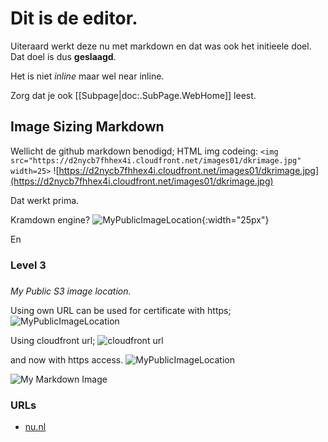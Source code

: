 # Dit is de editor.

Uiteraard werkt deze nu met markdown en dat was ook het initieele doel. Dat doel is dus **geslaagd**.

Het is niet _inline_ maar wel near inline.

Zorg dat je ook [[Subpage|doc:.SubPage.WebHome]] leest.

## Image Sizing Markdown

Wellicht de github markdown benodigd; HTML img codeing: `<img src="https://d2nycb7fhhex4i.cloudfront.net/images01/dkrimage.jpg" width=25>` ![https://d2nycb7fhhex4i.cloudfront.net/images01/dkrimage.jpg](https://d2nycb7fhhex4i.cloudfront.net/images01/dkrimage.jpg)

Dat werkt prima.

Kramdown engine? ![MyPublicImageLocation](https://storage001.public62818.s3-eu-west-1.amazonaws.com/images01/dkrimage.jpg){:width="25px"}

En

### Level 3

###  

_My Public S3 image location._

Using own URL can be used for certificate with https; ![MyPublicImageLocation](http://storage001.public62818.s3-eu-west-1.amazonaws.com/images01/dkrimage.jpg)

Using cloudfront url; ![cloudfront url](https://d2nycb7fhhex4i.cloudfront.net/images01/dkrimage.jpg)

and now with https access. ![MyPublicImageLocation](https://storage001.public62818.s3-eu-west-1.amazonaws.com/images01/dkrimage.jpg)

![My Markdown Image](https://www.nu.nl/static/img/atoms/images/logos/nu_logo.svg)

### URLs

* [nu.nl](https:///www.nu.nl)
